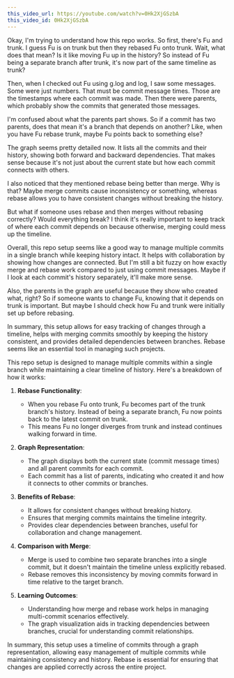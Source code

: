 ```yaml
---
this_video_url: https://youtube.com/watch?v=0Hk2XjGSzbA
this_video_id: 0Hk2XjGSzbA
---
```

<think>
Okay, I'm trying to understand how this repo works. So first, there's Fu and trunk. I guess Fu is on trunk but then they rebased Fu onto trunk. Wait, what does that mean? Is it like moving Fu up in the history? So instead of Fu being a separate branch after trunk, it's now part of the same timeline as trunk?

Then, when I checked out Fu using g.log and log, I saw some messages. Some were just numbers. That must be commit message times. Those are the timestamps where each commit was made. Then there were parents, which probably show the commits that generated those messages.

I'm confused about what the parents part shows. So if a commit has two parents, does that mean it's a branch that depends on another? Like, when you have Fu rebase trunk, maybe Fu points back to something else?

The graph seems pretty detailed now. It lists all the commits and their history, showing both forward and backward dependencies. That makes sense because it's not just about the current state but how each commit connects with others.

I also noticed that they mentioned rebase being better than merge. Why is that? Maybe merge commits cause inconsistency or something, whereas rebase allows you to have consistent changes without breaking the history.

But what if someone uses rebase and then merges without rebasing correctly? Would everything break? I think it's really important to keep track of where each commit depends on because otherwise, merging could mess up the timeline.

Overall, this repo setup seems like a good way to manage multiple commits in a single branch while keeping history intact. It helps with collaboration by showing how changes are connected. But I'm still a bit fuzzy on how exactly merge and rebase work compared to just using commit messages. Maybe if I look at each commit's history separately, it'll make more sense.

Also, the parents in the graph are useful because they show who created what, right? So if someone wants to change Fu, knowing that it depends on trunk is important. But maybe I should check how Fu and trunk were initially set up before rebasing.

In summary, this setup allows for easy tracking of changes through a timeline, helps with merging commits smoothly by keeping the history consistent, and provides detailed dependencies between branches. Rebase seems like an essential tool in managing such projects.
</think>

This repo setup is designed to manage multiple commits within a single branch while maintaining a clear timeline of history. Here's a breakdown of how it works:

1. **Rebase Functionality**: 
   - When you rebase Fu onto trunk, Fu becomes part of the trunk branch's history. Instead of being a separate branch, Fu now points back to the latest commit on trunk.
   - This means Fu no longer diverges from trunk and instead continues walking forward in time.

2. **Graph Representation**:
   - The graph displays both the current state (commit message times) and all parent commits for each commit.
   - Each commit has a list of parents, indicating who created it and how it connects to other commits or branches.

3. **Benefits of Rebase**:
   - It allows for consistent changes without breaking history.
   - Ensures that merging commits maintains the timeline integrity.
   - Provides clear dependencies between branches, useful for collaboration and change management.

4. **Comparison with Merge**:
   - Merge is used to combine two separate branches into a single commit, but it doesn't maintain the timeline unless explicitly rebased.
   - Rebase removes this inconsistency by moving commits forward in time relative to the target branch.

5. **Learning Outcomes**:
   - Understanding how merge and rebase work helps in managing multi-commit scenarios effectively.
   - The graph visualization aids in tracking dependencies between branches, crucial for understanding commit relationships.

In summary, this setup uses a timeline of commits through a graph representation, allowing easy management of multiple commits while maintaining consistency and history. Rebase is essential for ensuring that changes are applied correctly across the entire project.
